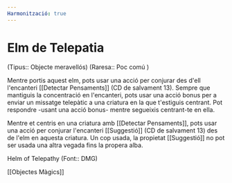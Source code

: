```yaml
---
Harmonització: true
---
```

# Elm de Telepatia

(Tipus:: Objecte meravellós) (Raresa:: Poc comú )

Mentre portis aquest elm, pots usar una acció per conjurar des d'ell l'encanteri [[Detectar Pensaments]] (CD de salvament 13). Sempre que mantiguis la concentració en l'encanteri, pots usar una acció bonus per a enviar un missatge telepàtic a una criatura en la que t'estiguis centrant. Pot respondre -usant una acció bonus- mentre  segueixis centrant-te en ella.

Mentre et centris en una criatura amb [[Detectar Pensaments]], pots usar una acció per conjurar l'encanteri [[Suggestió]] (CD de salvament 13) des de l'elm en aquesta criatura. Un cop usada, la propietat [[Suggestió]] no pot ser usada una altra vegada fins la propera alba.

Helm of Telepathy (Font:: DMG)

[[Objectes Màgics]]
